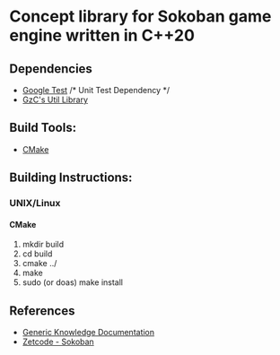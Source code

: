 # Concept library for Sokoban game engine written in C++20

## Dependencies
- [Google Test](https://google.github.io/googletest/) /* Unit Test Dependency */
- [GzC's Util Library](https://www.gitlab.com/GiorgioCaculli/Util-Cpp/)

## Build Tools:
- [CMake](https://cmake.org/)

## Building Instructions:
### UNIX/Linux
#### CMake
1. mkdir build
2. cd build
3. cmake ../
4. make
5. sudo (or doas) make install

## References
- [Generic Knowledge Documentation](doc/KNOWLEDGE.md)
- [Zetcode - Sokoban](https://zetcode.com/javagames/sokoban/)
